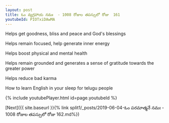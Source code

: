 ```yaml
---
layout: post
title: ఓం వ్యగ్రహాయ నమః  - 1008 రోజుల తపస్సులో రోజు  161
youtubeId: PIOTxiDAwMA
---
```

 
 
Helps get goodness, bliss and peace and God's blessings
 
Helps remain focused, help generate inner energy 
 
Helps boost physical and mental health 
 
Helps remain grounded and generates a sense of gratitude towards the greater power 
 
Helps reduce bad karma
 
How to learn English in your sleep for telugu people
 
 
 
 


{% include youtubePlayer.html id=page.youtubeId %}
 
[Next]({{ site.baseurl }}{% link split1/_posts/2019-06-04-ఓం పరమాత్మనే నమః  - 1008 రోజుల తపస్సులో రోజు  162.md%})
 
